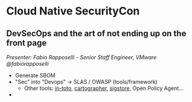 # Cloud Native SecurityCon
## DevSecOps and the art of not ending up on the front page
*Presenter: Fabio Rapposelli - Senior Staff Engineer, VMware @fabiorapposelli*

- Generate SBOM
- "Sec" into "Devops" -> SLAS / OWASP (tools/framework)
	- Other tools: [in-toto](https://in-toto.io/), [cartographer](https://cartographer.sh/), [sigstore](https://www.sigstore.dev/), Open Policy Agent...
- 